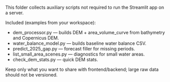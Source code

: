 This folder collects auxiliary scripts not required to run the Streamlit app on a server.

Included (examples from your workspace):
- dem_processor.py — builds DEM + area_volume_curve from bathymetry and Copernicus DEM.
- water_balance_model.py — builds baseline water balance CSV.
- predict_2025_gap.py — forecast filler for missing periods.
- list_small_area_scenes.py — diagnostics for small water areas.
- check_dem_stats.py — quick DEM stats.

Keep only what you want to share with frontend/backend; large raw data should not be versioned.
